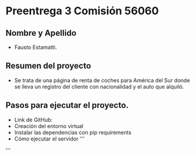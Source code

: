 # Preentrega 3 Comisión 56060

## Nombre y Apellido
- Fausto Estamatti.

## Resumen del proyecto

- Se trata de una página de renta de coches para América del Sur donde se lleva un registro del cliente con nacionalidad y el auto que alquiló.

## Pasos para ejecutar el proyecto.

- Link de GitHub: 
- Creación del entorno virtual 
- Instalar las dependencias con pip requirements
- Cómo ejecutar el servidor
'''

'''